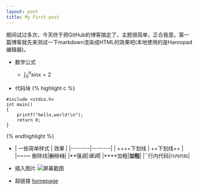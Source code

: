 ```yaml
---
layout: post
title: My First post
---
```


期间试过多次，今天终于把GitHub的博客搞定了，主题很简单，正合我意。第一篇博客就先来测试一下markdown渲染成HTML的效果吧(本地使用的是Haroopad编辑器)。

- 数学公式
	- $\int_0^\pi sinx = 2$

- 代码块
{% highlight c %}
```
#include <stdio.h>
int main()
{
	printf("hello,world!\n");
    return 0;
}
```
{% endhighlight %}
- | 一些简单样式 | 效果 |
|--------|--------|
|  ++++下划线      | ++下划线++       |
|\~\~\~\~ 删除线|~~删除线~~|
|**强调|*强调*|
|\*\*\*\*加粗|**加粗**|
|``行内代码|`行内代码`|

- 插入图片
![屏幕截图](/images/blog/2016-01-14-screen.png)

- 超链接
[homepage](http://xuliuchengxlc.github.io)